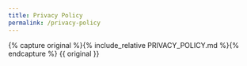```yaml
---
title: Privacy Policy
permalink: /privacy-policy
---
```

{% capture original %}{% include_relative PRIVACY_POLICY.md %}{% endcapture %}
{{ original }}